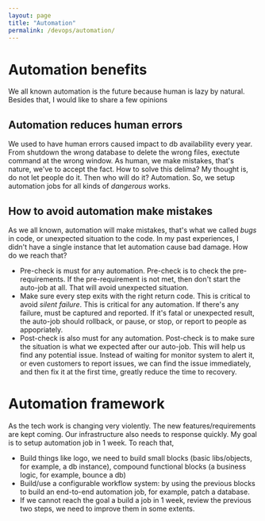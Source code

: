 ```yaml
---
layout: page
title: "Automation"
permalink: /devops/automation/
---
```

# Automation benefits
We all known automation is the future because human is lazy by natural. Besides that, I would like to share a few opinions
## Automation reduces human errors
We used to have human errors caused impact to db availability every year. From shutdown the wrong database to delete the wrong files, exectute command at the wrong window. As human, we make mistakes, that's nature, we've to accept the fact. How to solve this delima? My thought is, do not let people do it. Then who will do it? Automation. So, we setup automation jobs for all kinds of *dangerous* works. 
## How to avoid automation make mistakes
As we all known, automation will make mistakes, that's what we called *bugs* in code, or unexpected situation to the code. In my past experiences, I didn't have a single instance that let automation cause bad damage. How do we reach that? 
- Pre-check is must for any automation. Pre-check is to check the pre-requirements. If the pre-requirement is not met, then don't start the auto-job at all. That will avoid unexpected situation.
- Make sure every step exits with the right return code. This is critical to avoid *silent failure*. This is critical for any automation. If there's any failure, must be captured and reported. If it's fatal or unexpected result, the auto-job should rollback, or pause, or stop, or report to people as appopriately. 
- Post-check is also must for any automation. Post-check is to make sure the situation is what we expected after our auto-job. This will help us find any potential issue. Instead of waiting for monitor system to alert it, or even customers to report issues, we can find the issue immediately, and then fix it at the first time, greatly reduce the time to recovery.

# Automation framework
As the tech work is changing very violently. The new features/requirements are kept coming. Our infrastructure also needs to response quickly. My goal is to setup automation job in 1 week. To reach that,
- Build things like logo, we need to build small blocks (basic libs/objects, for example, a db instance), compound functional blocks (a business logic, for example, bounce a db)
- Build/use a configurable workflow system: by using the previous blocks to build an end-to-end automation job, for example, patch a database.
- If we cannot reach the goal a build a job in 1 week, review the previous two steps, we need to improve them in some extents.

